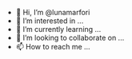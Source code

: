 - 👋 Hi, I’m @lunamarfori
- 👀 I’m interested in ...
- 🌱 I’m currently learning ...
- 💞️ I’m looking to collaborate on ...
- 📫 How to reach me ...

<!---
lunamarfori/lunamarfori is a ✨ special ✨ repository because its `README.md` (this file) appears on your GitHub profile.
You can click the Preview link to take a look at your changes.
--->
